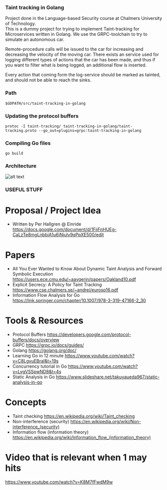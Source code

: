 ### Taint tracking in Golang
Project done in the Language-based Security course at Chalmers University of Technology.  
This is a dummy project for trying to implement Taint-tracking for Microservices written in Golang. We use the GRPC-toolchain to try to simulate an autonomous car. 

Remote-procedure calls will be issued to the car for increasing and decreasing the velocity of the moving car. There exists an service used for logging different types of actions that the car has been made, and thus if you want to filter what is being logged, an additional flow is inserted. 

Every action that coming form the log-service should be marked as tainted, and should not be able to reach the sinks.
### Path
    $GOPATH/src/taint-tracking-in-golang
### Updating the protocol buffers 
    protoc -I taint-tracking/ taint-tracking-in-golang/taint-tracking.proto --go_out=plugins=grpc:taint-tracking-in-golang
### Compiling Go files
    go build

### Architecture
![alt text](https://i.imgur.com/BE5K0M4.jpg)
### USEFUL STUFF
# Proposal / Project Idea
- Written by Per Hallgren @ Einride
https://docs.google.com/document/d/1FiiFnHUEg-CaLzTe8mgLnbbiA1u6iNjulv9qPpXE500/edit
# Papers
- All You Ever Wanted to Know About Dynamic Taint Analysis and Forward Symbolic Execution
https://users.ece.cmu.edu/~aavgerin/papers/Oakland10.pdf
- Explicit Secrecy: A Policy for Taint Tracking
https://www.cse.chalmers.se/~andrei/eurosp16.pdf
- Information Flow Analysis for Go
https://link.springer.com/chapter/10.1007/978-3-319-47166-2_30
# Tools & Resources
- Protocol Buffers
https://developers.google.com/protocol-buffers/docs/overview
- GRPC
https://grpc.io/docs/guides/
- Golang
https://golang.org/doc/
- Learning Go in 12 minute
https://www.youtube.com/watch?v=C8LgvuEBraI&t=19s
- Concurrency tutorial in Go
https://www.youtube.com/watch?v=LvgVSSpwND8&t=4s
- Static Analysis in Go
https://www.slideshare.net/takuyaueda967/static-analysis-in-go

# Concepts
- Taint checking
https://en.wikipedia.org/wiki/Taint_checking
- Non-interference (security)
https://en.wikipedia.org/wiki/Non-interference_(security)
- Information flow (information theory)
https://en.wikipedia.org/wiki/Information_flow_(information_theory)

# Video that is relevant when 1 may hits
https://www.youtube.com/watch?v=K8M7fFwdM9w
